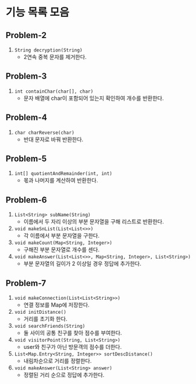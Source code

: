 # 기능 목록 모음


## Problem-2

1. `String decryption(String)`
   - 2연속 중복 문자를 제거한다.


## Problem-3

1. `int containChar(char[], char)`
   - 문자 배열에 char이 포함되어 있는지 확인하여 개수를 반환한다.


## Problem-4

1. `char charReverse(char)`
   - 반대 문자로 바꿔 반환한다.


## Problem-5

1. `int[] quotientAndRemainder(int, int)`
   - 몫과 나머지를 계산하여 반환한다.


## Problem-6

1. `List<String> subName(String)`
   - 이름에서 두 자리 이상의 부분 문자열을 구해 리스트로 반환한다.
2. `void makeSnList(List<List<>>)`
   - 각 이름에서 부분 문자열을 구한다.
3. `void makeCount(Map<String, Integer>)`
   - 구해진 부분 문자열로 개수를 센다.
4. `void makeAnswer(List<List<>>, Map<String, Integer>, List<String>)`
   - 부분 문자열의 길이가 2 이상일 경우 정답에 추가한다.


## Problem-7

1. `void makeConnection(List<List<String>>)`
   - 연결 정보를 Map에 저장한다.
2. `void initDistance()`
   - 거리를 초기화 한다.
3. `void searchFriends(String)`
   - 둘 사이의 공통 친구를 찾아 점수를 부여한다.
4. `void visitorPoint(String, List<String>)`
   - user와 친구가 아닌 방문객의 점수를 더한다.
5. `List<Map.Entry<String, Integer>> sortDescDistance()`
   - 내림차순으로 거리를 정렬한다.
6. `void makeAnswer(List<String> answer)`
   - 정렬된 거리 순으로 정답에 추가한다.
